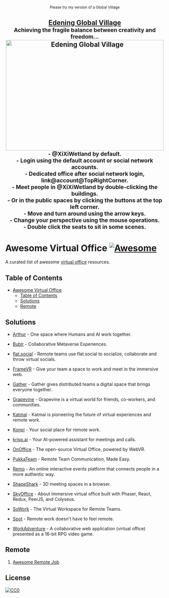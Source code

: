 <div align="center">
  <sub>Please try my version of a Global Village</sub>
	<br>
	<h2>
		<a href="https://edening.org/">Edening Global Village</a>
		<br>
		<sup>Achieving the fragile balance between creativity and freedom...</sup>
		<a href="https://edening.org/">
			<img width="500" height="350" src="https://raw.githubusercontent.com/voidao/awesome-virtual-office/refs/heads/master/Edening%20Global%20Village.png" alt="Edening Global Village">
		</a>
		<div align="center">
			<sub>
				- @XiXiWetland by default.<br>
				- Login using the default account or social network accounts.<br>
				- Dedicated office after social network login, link@account@TopRightCorner.<br>
				- Meet people in @XiXiWetland by double-clicking the buildings.<br>
				- Or in the public spaces by clicking the buttons at the top left corner.<br>
				- Move and turn around using the arrow keys.<br>
				- Change your perspective using the mouse operations.<br>
				- Double click the seats to sit in some scenes.<br>
			</sub>
		</div>
	</h2>
</div

<br>

# Awesome Virtual Office [![Awesome](https://cdn.rawgit.com/sindresorhus/awesome/d7305f38d29fed78fa85652e3a63e154dd8e8829/media/badge.svg)](https://github.com/sindresorhus/awesome)
A curated list of awesome [virtual office](https://en.wikipedia.org/wiki/Remote_work) resources.

## Table of Contents

<!-- MarkdownTOC depth=3 -->

- [Awesome Virtual Office  ](#awesome-virtual-office-)
  - [Table of Contents](#table-of-contents)
  - [Solutions](#solutions)
  - [Remote](#remote)

<!-- /MarkdownTOC -->

## Solutions

  - [Arthur](https://www.arthur.digital/) - One space where Humans and AI work together.
  
  - [Bublr](https://bublr.co/) - Collaborative Metaverse Experiences.
  
  - [flat.social](https://flat.social/) - Remote teams use flat.social to socialize, collaborate and throw virtual socials.

  - [FrameVR](https://learn.framevr.io/) - Give your team a space to work and meet in the immersive web.
  
  - [Gather](https://www.gather.town/) - Gather gives distributed teams a digital space that brings everyone together.

  - [Grapevine](https://thegrapevine.tech/) - Grapevine is a virtual world for friends, co-workers, and communities.
   
  - [Katmai](https://katmaitech.com/) - Katmai is pioneering the future of virtual experiences and remote work.

  - [Konpi](https://www.konpi.com/virtual-office) - Your social place for remote work.
  
  - [krisp.ai](https://krisp.ai/) - Your AI-powered assistant for meetings and calls.
  
  - [OnOffice](https://github.com/rvdleun/onoffice) - The open-source Virtual Office, powered by WebVR.
  
  - [PukkaTeam](https://pukkateam.com/) - Remote Team Communication, Made Easy.
  
  - [Remo](https://remo.co/) - An online interactive events platform that connects people in a more authentic way.

  - [ShapeShark](https://www.shapespark.com/3d-meetings) - 3D meeting spaces in a browser.
  
  - [SkyOffice](https://github.com/kevinshen56714/SkyOffice) - About Immersive virtual office built with Phaser, React, Redux, PeerJS, and Colyseus.

  - [SoWork](https://sowork.com/) - The Virtual Workspace for Remote Teams.

  - [Spot](https://www.spotvirtual.com/) - Remote work doesn't have to feel remote.
  
  - [WorkAdventure](https://github.com/workadventure/workadventure) - A collaborative web application (virtual office) presented as a 16-bit RPG video game.


## Remote
  1. [Awesome Remote Job](https://github.com/lukasz-madon/awesome-remote-job)

## License

[![CC0](https://mirrors.creativecommons.org/presskit/buttons/88x31/svg/cc-zero.svg)](https://creativecommons.org/publicdomain/zero/1.0/)
